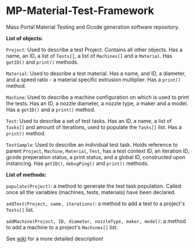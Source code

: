 # MP-Material-Test-Framework
Mass Portal Material Testing and Gcode generation software repository.

**List of objects:**

`Project`: Used to describe a test Project. Contains all other objects. Has a name, an ID, a list of `Tests[]`, a list of `Machines[]` and a `Material`. Has `getID()` and `print()` methods.

`Material`: Used to describe a test material. Has a name, and ID, a diameter, and a speed ratio - a material specific extrusion multiplier. Has a `print()` method.

`Machine`: Used to describe a machine configuration on which is used to print the tests. Has an ID, a nozzle diameter, a nozzle type, a maker and a model. Has a `getID()` and a `print()` method.

`Test`: Used to describe a set of test tasks. Has an ID, a name, a list of `Tasks[]` and amount of iterations, used to populate the `Tasks[]` list. Has a `print()` method.

`TestSample`: Used to describe an individual test task. Holds reference to parent `Project`, `Machine`, `Material`, `Test`, has a test context ID, an iteration ID, gcode preperation status, a print status, and a global ID, constructed upon instancing. Has `getID()`, `debugPing()` and `print()` methods.

**List of methods:**

`populate(Project)`: a method to generate the test task population. Called once all the variables (machines, tests, materials) have been declared.

`addTest(Project, name, iterations)`: a method to add a test to a project's `Tests[]` list.

`addMachine(Project, ID, diameter, nozzleType, maker, model)`: a method to add a machine to a project's `Machines[]` list.

See [wiki](https://bitbucket.org/MassPortal/material-test-framework/wiki/Home) for a more detailed description!